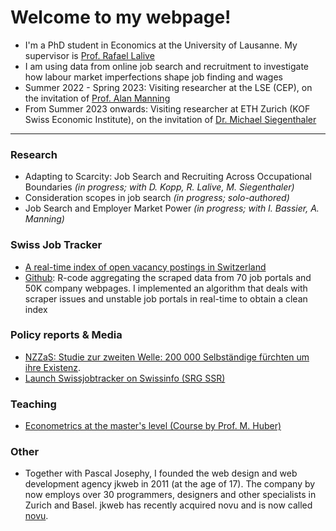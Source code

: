 # Welcome to my webpage!

- I'm a PhD student in Economics at the University of Lausanne. My supervisor is [Prof. Rafael Lalive](https://sites.google.com/site/rafaellalive/)
- I am using data from online job search and recruitment to investigate how labour market imperfections shape job finding and wages
- Summer 2022 - Spring 2023: Visiting researcher at the LSE (CEP), on the invitation of [Prof. Alan Manning](https://en.wikipedia.org/wiki/Alan_Manning)
- From Summer 2023 onwards: Visiting researcher at ETH Zurich (KOF Swiss Economic Institute), on the invitation of [Dr. Michael Siegenthaler](https://kof.ethz.ch/en/the-institute/kof-divisions/research-division-labour-market-economics.html)

***

### Research 

- Adapting to Scarcity: Job Search and Recruiting Across Occupational Boundaries *(in progress; with D. Kopp, R. Lalive, M. Siegenthaler)*
- Consideration scopes in job search *(in progress; solo-authored)*
- Job Search and Employer Market Power *(in progress; with I. Bassier, A. Manning)*

### Swiss Job Tracker

- [A real-time index of open vacancy postings in Switzerland](http://swissjobtracker.ch/)
- [Github](https://github.com/swissjobtracker/chjobtracker): R-code aggregating the scraped data from 70 job portals and 50K company webpages. I implemented an algorithm that deals with scraper issues and unstable job portals in real-time to obtain a clean index


### Policy reports & Media

- [NZZaS: Studie zur zweiten Welle: 200 000 Selbständige fürchten um ihre Existenz](https://nzzas.nzz.ch/wirtschaft/zweite-welle-viele-selbstaendige-fuerchten-um-ihre-existenz-ld.1589295). 
- [Launch Swissjobtracker on Swissinfo (SRG SSR)](https://www.swissinfo.ch/fre/toute-l-actu-en-bref/repli-du-nombre-d-offres-d-emplois-en-d%C3%A9cembre--%C3%A9tude-/48136458)

### Teaching

- [Econometrics at the master's level (Course by Prof. M. Huber)](https://hecnet.unil.ch/hec/syllabus/descriptif/2551?dyn_lang=en)

### Other

- Together with Pascal Josephy, I founded the web design and web development agency jkweb in 2011 (at the age of 17). The company by now employs over 30 programmers, designers and other specialists in Zurich and Basel. jkweb has recently acquired novu and is now called [novu](https://novu.ch/). 
